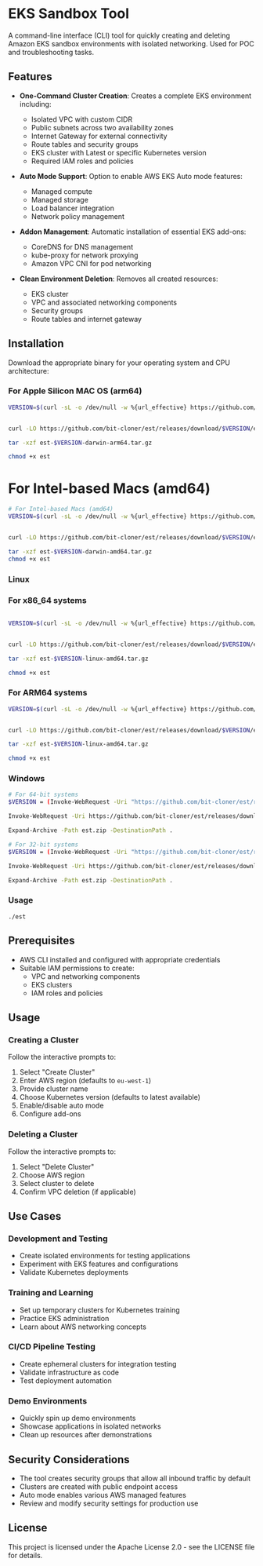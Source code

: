 # EKS Sandbox Tool

A command-line interface (CLI) tool for quickly creating and deleting Amazon EKS  sandbox environments with isolated networking. Used for POC and troubleshooting tasks.

## Features

- **One-Command Cluster Creation**: Creates a complete EKS environment including:
  - Isolated VPC with custom CIDR
  - Public subnets across two availability zones
  - Internet Gateway for external connectivity
  - Route tables and security groups
  - EKS cluster with Latest or specific  Kubernetes version
  - Required IAM roles and policies

- **Auto Mode Support**: Option to enable AWS EKS Auto mode features:
  - Managed compute
  - Managed storage
  - Load balancer integration
  - Network policy management

- **Addon Management**: Automatic installation of essential EKS add-ons:
  - CoreDNS for DNS management
  - kube-proxy for network proxying
  - Amazon VPC CNI for pod networking

- **Clean Environment Deletion**: Removes all created resources:
  - EKS cluster
  - VPC and associated networking components
  - Security groups
  - Route tables and internet gateway

## Installation

Download the appropriate binary for your operating system and CPU architecture:


### For Apple Silicon MAC OS (arm64)

```sh
VERSION=$(curl -sL -o /dev/null -w %{url_effective} https://github.com/bit-cloner/est/releases/latest | sed 's#.*/tag/##')


curl -LO https://github.com/bit-cloner/est/releases/download/$VERSION/est-$VERSION-darwin-arm64.tar.gz

tar -xzf est-$VERSION-darwin-arm64.tar.gz

chmod +x est
```

# For Intel-based Macs (amd64)
```sh
# For Intel-based Macs (amd64)
VERSION=$(curl -sL -o /dev/null -w %{url_effective} https://github.com/bit-cloner/est/releases/latest | sed 's#.*/tag/##')


curl -LO https://github.com/bit-cloner/est/releases/download/$VERSION/est-$VERSION-darwin-amd64.tar.gz

tar -xzf est-$VERSION-darwin-amd64.tar.gz
chmod +x est
```



### Linux

### For x86_64 systems
```sh

VERSION=$(curl -sL -o /dev/null -w %{url_effective} https://github.com/bit-cloner/est/releases/latest | sed 's#.*/tag/##')


curl -LO https://github.com/bit-cloner/est/releases/download/$VERSION/est-$VERSION-linux-amd64.tar.gz

tar -xzf est-$VERSION-linux-amd64.tar.gz

chmod +x est

```
### For ARM64 systems
```sh
VERSION=$(curl -sL -o /dev/null -w %{url_effective} https://github.com/bit-cloner/est/releases/latest | sed 's#.*/tag/##')


curl -LO https://github.com/bit-cloner/est/releases/download/$VERSION/est-V$ERSION-linux-arm64.tar.gz

tar -xzf est-$VERSION-linux-amd64.tar.gz

chmod +x est

```

### Windows
```sh
# For 64-bit systems
$VERSION = (Invoke-WebRequest -Uri "https://github.com/bit-cloner/est/releases/latest" -UseBasicParsing).BaseResponse.ResponseUri -replace ".*/tag/", ""

Invoke-WebRequest -Uri https://github.com/bit-cloner/est/releases/download/$VERSION/est-$VERSION-windows-amd64.zip -OutFile est.zip

Expand-Archive -Path est.zip -DestinationPath .

# For 32-bit systems
$VERSION = (Invoke-WebRequest -Uri "https://github.com/bit-cloner/est/releases/latest" -UseBasicParsing).BaseResponse.ResponseUri -replace ".*/tag/", ""

Invoke-WebRequest -Uri https://github.com/bit-cloner/est/releases/download/$VERSION/est-$VERSION-windows-386.zip -OutFile est.zip

Expand-Archive -Path est.zip -DestinationPath .
```

### Usage
```
./est
```

## Prerequisites

- AWS CLI installed and configured with appropriate credentials
- Suitable IAM permissions to create:
  - VPC and networking components
  - EKS clusters
  - IAM roles and policies

## Usage

### Creating a Cluster

Follow the interactive prompts to:

1. Select "Create Cluster"
2. Enter AWS region (defaults to `eu-west-1`)
3. Provide cluster name
4. Choose Kubernetes version (defaults to latest available)
5. Enable/disable auto mode
6. Configure add-ons

### Deleting a Cluster

Follow the interactive prompts to:

1. Select "Delete Cluster"
2. Choose AWS region
3. Select cluster to delete
4. Confirm VPC deletion (if applicable)

## Use Cases

### Development and Testing

- Create isolated environments for testing applications
- Experiment with EKS features and configurations
- Validate Kubernetes deployments

### Training and Learning

- Set up temporary clusters for Kubernetes training
- Practice EKS administration
- Learn about AWS networking concepts

### CI/CD Pipeline Testing

- Create ephemeral clusters for integration testing
- Validate infrastructure as code
- Test deployment automation

### Demo Environments

- Quickly spin up demo environments
- Showcase applications in isolated networks
- Clean up resources after demonstrations

## Security Considerations

- The tool creates security groups that allow all inbound traffic by default
- Clusters are created with public endpoint access
- Auto mode enables various AWS managed features
- Review and modify security settings for production use

## License

This project is licensed under the Apache License 2.0 - see the LICENSE file for details.

